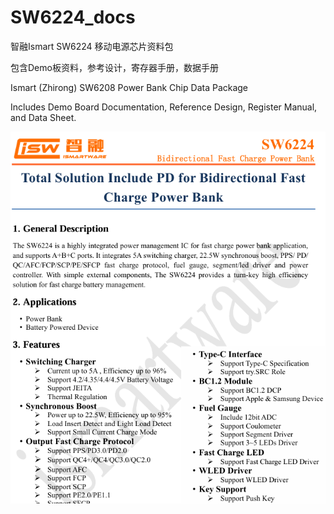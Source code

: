 # SW6224_docs
智融Ismart SW6224 移动电源芯片资料包

包含Demo板资料，参考设计，寄存器手册，数据手册

Ismart (Zhirong) SW6208 Power Bank Chip Data Package

Includes Demo Board Documentation, Reference Design, Register Manual, and Data Sheet.

![image-20241231142255090](README/image-20241231142255090.png)
